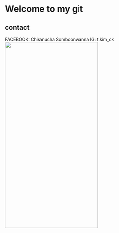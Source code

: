 # Welcome to my git 
  ## contact
 FACEBOOK: Chisanucha Somboonwanna
 IG: t.kim_ck
<img src="https://scontent.fbkk17-1.fna.fbcdn.net/v/t1.6435-9/131529729_3283932325049853_1280174567139796006_n.jpg?_nc_cat=101&ccb=1-5&_nc_sid=09cbfe&_nc_eui2=AeH-BThry2h8SB7Jbz3Ek6nKPNNun8N0ylw8026fw3TKXOKVITPF8k6a9OGOhs-lPWO_hYO65mu7-Xf2Otufp33p&_nc_ohc=jVO4cKYmIKgAX-6Wr6m&_nc_ht=scontent.fbkk17-1.fna&oh=7248d10f0a747043fc8b2334d5ea032a&oe=618CF4A8" width="300" height="600">
